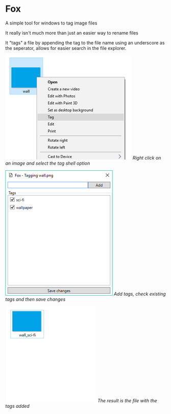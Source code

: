 # Fox
A simple tool for windows to tag image files

It really isn't much more than just an easier way to rename files

It "tags" a file by appending the tag to the file name using an underscore as the seperator, allows for easier search in the file explorer.
&nbsp;

![Shell](Images/shell.png)
*Right click on an image and select the tag shell option*
&nbsp;

![Application](Images/application.png)
*Add tags, check existing tags and then save changes*
&nbsp;

![Result](Images/result.png)
*The result is the file with the tags added*
